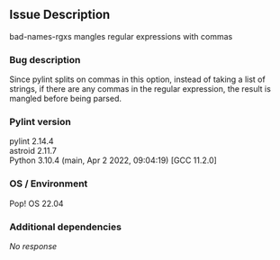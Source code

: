 ## Issue Description
bad-names-rgxs mangles regular expressions with commas

### Bug description

Since pylint splits on commas in this option, instead of taking a list of strings, if there are any commas in the regular expression, the result is mangled before being parsed.

### Pylint version

pylint 2.14.4  
astroid 2.11.7  
Python 3.10.4 (main, Apr  2 2022, 09:04:19) [GCC 11.2.0]

### OS / Environment

Pop! OS 22.04

### Additional dependencies

_No response_